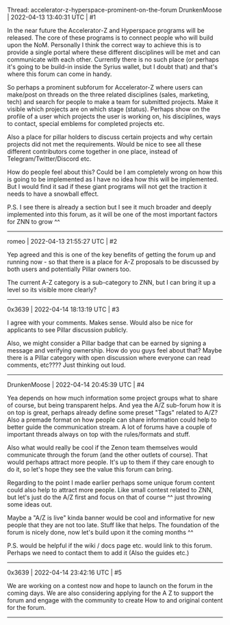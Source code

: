 Thread: accelerator-z-hyperspace-prominent-on-the-forum
DrunkenMoose | 2022-04-13 13:40:31 UTC | #1

In the near future the Accelerator-Z and Hyperspace programs will be released. The core of these programs is to connect people who will build upon the NoM. Personally I think the correct way to achieve this is to provide a single portal where these different disciplines will be met and can communicate with each other. Currently there is no such place (or perhaps it's going to be build-in inside the Syrius wallet, but I doubt that) and that's where this forum can come in handy. 

So perhaps a prominent subforum for Accelerator-Z where users can make/post on threads on the three related disciplines (sales, marketing, tech) and search for people to make a team for submitted projects. Make it visible which projects are on which stage (status). Perhaps show on the profile of a user which projects the user is working on, his disciplines, ways to contact, special emblems for completed projects etc.

Also a place for pillar holders to discuss certain projects and why certain projects did not met the requirements. Would be nice to see all these different contributors come together in one place, instead of Telegram/Twitter/Discord etc.

How do people feel about this? Could be I am completely wrong on how this is going to be implemented as I have no idea how this will be implemented. But I would find it sad if these giant programs will not get the traction it needs to have a snowball effect.

P.S. I see there is already a section but I see it much broader and deeply implemented into this forum, as it will be one of the most important factors for ZNN to grow ^^

-------------------------

romeo | 2022-04-13 21:55:27 UTC | #2

Yep agreed and this is one of the key benefits of getting the forum up and running now - so that there is a place for A-Z proposals to be discussed by both users and potentially Pillar owners too.

The current A-Z category is a sub-category to ZNN, but I can bring it up a level so its visible more clearly?

-------------------------

0x3639 | 2022-04-14 18:13:19 UTC | #3

I agree with your comments.  Makes sense.  Would also be nice for applicants to see Pillar discussion publicly. 

Also, we might consider a Pillar badge that can be earned by signing a message and verifying ownership.   How do you guys feel about that?  Maybe there is a Pillar category with open discussion where everyone can read comments, etc????  Just thinking out loud.

-------------------------

DrunkenMoose | 2022-04-14 20:45:39 UTC | #4

Yea depends on how much information some project groups what to share of course, but being transparent helps. And yea the A/Z sub-forum how it is on top is great, perhaps already define some preset "Tags" related to A/Z? Also a premade format on how people can share information could help to better guide the communication stream. A lot of forums have a couple of important threads always on top with the rules/formats and stuff. 

Also what would really be cool if the Zenon team themselves would communicate through the forum (and the other outlets of course). That would perhaps attract more people. It's up to them if they care enough to do it, so let's hope they see the value this forum can bring. 

Regarding to the point I made earlier perhaps some unique forum content could also help to attract more people. Like small contest related to ZNN, but let's just do the A/Z first and focus on that of course ^^ just throwing some ideas out. 

Maybe a "A/Z is live" kinda banner would be cool and informative for new people that they are not too late. Stuff like that helps. The foundation of the forum is nicely done, now let's build upon it the coming months ^^

P.S. would be helpful if the wiki / docs page etc. would link to this forum. Perhaps we need to contact them to add it (Also the guides etc.)

-------------------------

0x3639 | 2022-04-14 23:42:16 UTC | #5

We are working on a contest now and hope to launch on the forum in the coming days.  We are also considering applying for the A Z to support the forum and engage with the community to create How to and original content for the forum.

-------------------------

